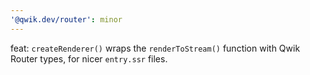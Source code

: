 ```yaml
---
'@qwik.dev/router': minor
---
```


feat: `createRenderer()` wraps the `renderToStream()` function with Qwik Router types, for nicer `entry.ssr` files.
